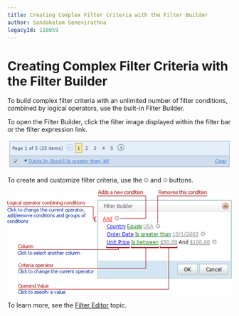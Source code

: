 ```yaml
---
title: Creating Complex Filter Criteria with the Filter Builder
author: Sandakelum Senevirathna
legacyId: 118059
---
```

# Creating Complex Filter Criteria with the Filter Builder
To build complex filter criteria with an unlimited number of filter conditions, combined by logical operators, use the built-in Filter Builder.

To open the Filter Builder, click the filter image displayed within the filter bar or the filter expression link.

![EUD-ASPxVerticalGrid-FilterControl](../../../images/img127027.png)

To create and customize filter criteria, use the ![FilterEditor_EU_AddButton](../../../images/img7350.png) and ![FilterEditor_EU_DeleteButton](../../../images/img7351.png) buttons.

![FilterControlInfo](../../../images/img8602.png)



To learn more, see the [Filter Editor](../../filter-editor.md) topic.